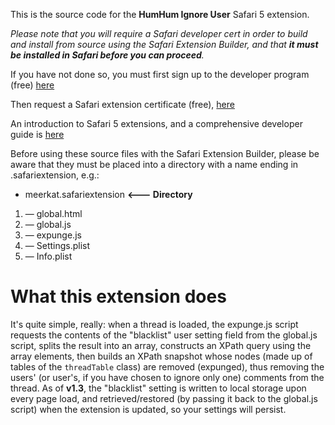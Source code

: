 This is the source code for the **HumHum Ignore User** Safari 5 extension.

*Please note that you will require a Safari developer cert in order to build and install from source using the Safari Extension Builder, and that **it must be installed in Safari before you can proceed**.*

If you have not done so, you must first sign up to the developer program (free) [here](http://developer.apple.com/programs/start/safari/create.php, "Apple Developer link")

Then request a Safari extension certificate (free), [here](https://developer.apple.com/safari/certificates/index.action "Apple Developer link")

An introduction to Safari 5 extensions, and a comprehensive developer guide is [here](http://bit.ly/a80vlI "developer.apple.com link")

Before using these source files with the Safari Extension Builder, please be aware that they must be placed into a directory with a name ending in .safariextension, e.g.:

* meerkat.safariextension  **<--- Directory** 
1. — global.html
2. — global.js
3. — expunge.js
4. — Settings.plist
5. — Info.plist

# What this extension does #

It's quite simple, really: when a thread is loaded, the expunge.js script requests the contents of the "blacklist" user setting field from the global.js script, splits the result into an array, constructs an XPath query using the array elements, then builds an XPath snapshot whose nodes (made up of tables of the `threadTable` class) are removed (expunged), thus removing the users' (or user's, if you have chosen to ignore only one) comments from the thread. As of **v1.3**, the "blacklist" setting is written to local storage upon every page load, and retrieved/restored (by passing it back to the global.js script) when the extension is updated, so your settings will persist.